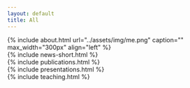 ```yaml
---
layout: default
title: All
---
```


<div class="about grid-item-about" markdown="1">
{% include about.html url="../assets/img/me.png" caption="" max_width="300px" align="left" %}
</div>

<div class="news grid-item-news" markdown="1">
{% include news-short.html %}
</div>

<div class="publications grid-item-publications" markdown="1">
{% include publications.html %}
</div>

<div class="presentations grid-item-presentations" markdown="1">
{% include presentations.html %}
</div>

<div class="teaching grid-item-teaching" markdown="1">
{% include teaching.html %}
</div>
